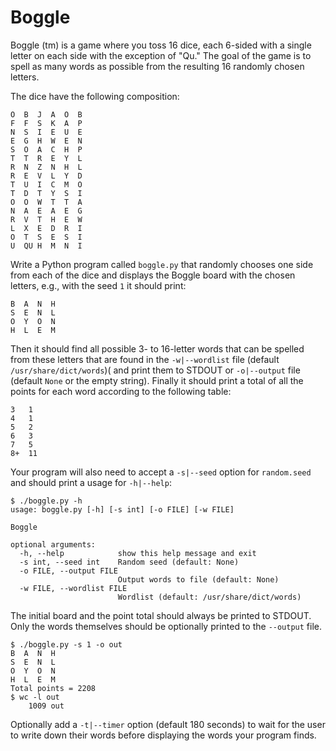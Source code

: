 # Boggle

Boggle (tm) is a game where you toss 16 dice, each 6-sided with a single letter on each side with the exception of "Qu." The goal of the game is to spell as many words as possible from the resulting 16 randomly chosen letters. 

The dice have the following composition:

    O  B  J  A  O  B
    F  F  S  K  A  P
    N  S  I  E  U  E
    E  G  H  W  E  N
    S  O  A  C  H  P
    T  T  R  E  Y  L
    R  N  Z  N  H  L
    R  E  V  L  Y  D
    T  U  I  C  M  O
    T  D  T  Y  S  I
    O  O  W  T  T  A
    N  A  E  A  E  G
    R  V  T  H  E  W
    L  X  E  D  R  I
    O  T  S  E  S  I
    U  QU H  M  N  I

Write a Python program called `boggle.py` that randomly chooses one side from each of the dice and displays the Boggle board with the chosen letters, e.g., with the seed `1` it should print:

````
B  A  N  H
S  E  N  L
O  Y  O  N
H  L  E  M
````

Then it should find all possible 3- to 16-letter words that can be spelled from these letters that are found in the `-w|--wordlist` file (default `/usr/share/dict/words`)( and print them to STDOUT or `-o|--output` file (default `None` or the empty string). Finally it should print a total of all the points for each word according to the following table:

````
3   1
4   1
5   2
6   3
7   5
8+  11
`````

Your program will also need to accept a `-s|--seed` option for `random.seed` and should print a usage for `-h|--help`:

````
$ ./boggle.py -h
usage: boggle.py [-h] [-s int] [-o FILE] [-w FILE]

Boggle

optional arguments:
  -h, --help            show this help message and exit
  -s int, --seed int    Random seed (default: None)
  -o FILE, --output FILE
                        Output words to file (default: None)
  -w FILE, --wordlist FILE
                        Wordlist (default: /usr/share/dict/words)
````

The initial board and the point total should always be printed to STDOUT. Only the words themselves should be optionally printed to the `--output` file.

````
$ ./boggle.py -s 1 -o out
B  A  N  H
S  E  N  L
O  Y  O  N
H  L  E  M
Total points = 2208
$ wc -l out
    1009 out
````

Optionally add a `-t|--timer` option (default 180 seconds) to wait for the user to write down their words before displaying the words your program finds.
